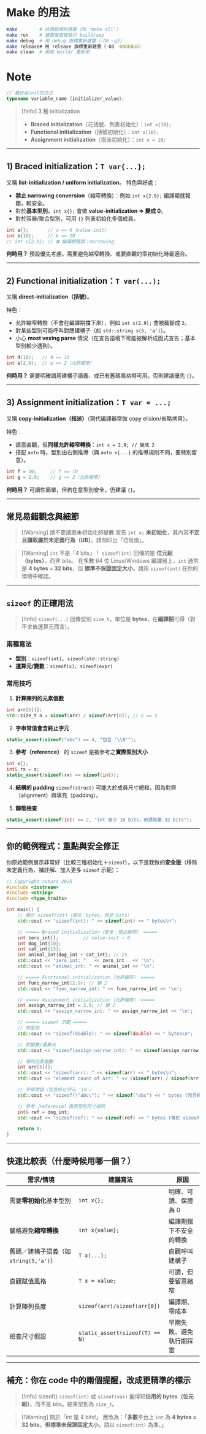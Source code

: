 # Make 的用法

```bash
make        # 依預設規則建置（同 'make all'）
make run    # 建置後直接執行 build/app
make debug  # 用 debug 旗標重新建置（-O0 -g3）
make release# 用 release 旗標重新建置（-O3 -DNDEBUG）
make clean  # 刪除 build/ 重新來
```

# Note

```cpp
// 最安全init的方法
typename variable_name {initializer_value};
```

> [!Info] 3 種 initialization
>
> * **Braced initialization**（花括號、列表初始化）：`int x{10};`
> * **Functional initialization**（括號初始化）：`int x(10);`
> * **Assignment initialization**（指派初始化）：`int x = 10;`

---

## 1) Braced initialization：`T var{...};`

又稱 **list-initialization / uniform initialization**。
特色與好處：

* **禁止 narrowing conversion**（縮窄轉換）：例如 `int x{2.9};` 編譯期就報錯，較安全。
* 對於**基本型別**，`int x{};` 會做 **value-initialization ⇒ 變成 0**。
* 對於容器/聚合型別，可用 `{}` 列表初始化多個成員。

```cpp
int a{};       // a == 0（value-init）
int b{10};     // b == 10
// int c{2.9}; // ❌ 編譯期錯誤：narrowing
```

**何時用？**
預設優先考慮。需要避免縮窄轉換、或要直觀的零初始化時最適合。

---

## 2) Functional initialization：`T var(...);`

又稱 **direct-initialization（括號）**。

特色：

* 允許縮窄轉換（不會在編譯期擋下來），例如 `int x(2.9);` 會被截斷成 `2`。
* 對某些型別可能呼叫對應建構子（如 `std::string s(5, 'a')`）。
* 小心 **most vexing parse** 情況（在宣告語境下可能被解析成函式宣告；基本型別較少遇到）。

```cpp
int d(10);   // d == 10
int e(2.9);  // e == 2（允許縮窄）
```

**何時用？**
需要明確調用建構子語義、或已有舊碼風格時可用。否則建議優先 `{}`。

---

## 3) Assignment initialization：`T var = ...;`

又稱 **copy-initialization（指派）**（現代編譯器常做 copy elision/省略拷貝）。

特色：

* 語意直觀，但**同樣允許縮窄轉換**：`int x = 2.9; // 變成 2`
* 搭配 `auto` 時，型別由右側推導（與 `auto x{...}` 的推導規則不同，要特別留意）。

```cpp
int f = 10;     // f == 10
int g = 2.9;    // g == 2（允許縮窄）
```

**何時用？**
可讀性簡單，但若在意型別安全，仍建議 `{}`。

---

## 常見易錯觀念與細節

> [!Warning] 請不要讀取未初始化的變數
> 宣告 `int x;` **未初始化**，其內容**不定且讀取屬於未定義行為（UB）**。請勿印出「垃圾值」。

> [!Warning] `int` 不是「4 bits」！
> `sizeof(int)` 回傳的是 **位元組（bytes）**，而非 bits。
> 在多數 64 位 Linux/Windows 編譯器上，`int` 通常是 **4 bytes = 32 bits**，但 **標準不保證固定大小**。請用 `sizeof(int)` 在你的環境中確認。

---

## `sizeof` 的正確用法

> [!Info] `sizeof(...)` 回傳型別 `size_t`，單位是 **bytes**，在**編譯期**可得（對不求值運算元而言）。

### 兩種寫法

* **型別**：`sizeof(int)`、`sizeof(std::string)`
* **運算元/變數**：`sizeof(x)`、`sizeof(expr)`

### 常用技巧

1. **計算陣列的元素個數**

```cpp
int arr[5]{};
std::size_t n = sizeof(arr) / sizeof(arr[0]); // n == 5
```

2. **字串常值會含終止字元**

```cpp
static_assert(sizeof("abc") == 4, "包含 '\\0'");
```

3. **參考（reference）** 的 `sizeof` 是被參考之**實際型別大小**

```cpp
int x{};
int& rx = x;
static_assert(sizeof(rx) == sizeof(int));
```

4. **結構的 padding**
   `sizeof(struct)` 可能大於成員尺寸總和，因為對齊（alignment）與填充（padding）。

5. **靜態檢查**

```cpp
static_assert(sizeof(int) >= 2, "int 至少 16 bits，但通常是 32 bits");
```

---

## 你的範例程式：重點與安全修正

你原始範例展示非常好（比較三種初始化＋`sizeof`），以下是我做的**安全版**（移除未定義行為、補註解、加入更多 `sizeof` 示範）：

```cpp
// Copyright rutura 2025
#include <iostream>
#include <string>
#include <type_traits>

int main() {
    // 顯示 sizeof(int)（單位：bytes，而非 bits）
    std::cout << "sizeof(int): " << sizeof(int) << " bytes\n";

    // ===== Braced initialization（安全：禁止縮窄） =====
    int zero_int{};         // value-init ⇒ 0
    int dog_int{10};
    int cat_int{15};
    int animal_int{dog_int + cat_int}; // 25
    std::cout << "zero_int: "   << zero_int   << '\n';
    std::cout << "animal_int: " << animal_int << '\n';

    // ===== Functional initialization（允許縮窄） =====
    int func_narrow_int(2.9); // 變 2
    std::cout << "func_narrow_int: " << func_narrow_int << '\n';

    // ===== Assignment initialization（允許縮窄） =====
    int assign_narrow_int = 2.9; // 變 2
    std::cout << "assign_narrow_int: " << assign_narrow_int << '\n';

    // ===== sizeof 示範 =====
    // 對型別
    std::cout << "sizeof(double): " << sizeof(double) << " bytes\n";

    // 對變數/運算元
    std::cout << "sizeof(assign_narrow_int): " << sizeof(assign_narrow_int) << " bytes\n";

    // 陣列元素個數
    int arr[5]{};
    std::cout << "sizeof(arr): " << sizeof(arr) << " bytes\n";
    std::cout << "element count of arr: " << (sizeof(arr) / sizeof(arr[0])) << '\n';

    // 字串常值（包含終止字元 '\0'）
    std::cout << "sizeof(\"abc\"): " << sizeof("abc") << " bytes (包含終止字元) \n";

    // 參考（reference）與原型別尺寸相同
    int& ref = dog_int;
    std::cout << "sizeof(ref): " << sizeof(ref) << " bytes (等於 sizeof(int))\n";

    return 0;
}
```

---

## 快速比較表（什麼時候用哪一個？）

| 需求/情境                       | 建議寫法                            | 原因           |
| --------------------------- | ------------------------------- | ------------ |
| 需要**零初始化**基本型別              | `int x{};`                      | 明確、可讀、保證為 0  |
| 嚴格避免**縮窄轉換**                | `int x{value};`                 | 編譯期擋下不安全的轉換  |
| 舊碼／建構子語義（如 `string(5,'a')`） | `T x(...);`                     | 直觀呼叫建構子      |
| 直觀賦值風格                      | `T x = value;`                  | 可讀，但要留意縮窄    |
| 計算陣列長度                      | `sizeof(arr)/sizeof(arr[0])`    | 編譯期、零成本      |
| 檢查尺寸假設                      | `static_assert(sizeof(T) == N)` | 早期失敗、避免執行期踩雷 |

---

## 補充：你在 code 中的兩個提醒，改成更精準的標示

> [!Info] sizeof()
> `sizeof(int)` 或 `sizeof(var)` 能得知**佔用的 bytes（位元組）**，而不是 bits。結果型別為 `size_t`。

> [!Warning] 關於「int 是 4 bits!」
> 應改為：「**多數**平台上 `int` 為 **4 bytes = 32 bits**，**但標準未保證固定大小**。請以 `sizeof(int)` 為準。」
